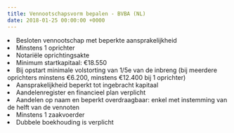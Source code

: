 ```yaml
---
title: Vennootschapsvorm bepalen - BVBA (NL)
date: 2018-01-25 00:00:00 +0000
---
```

<li>Besloten vennootschap met beperkte aansprakelijkheid</li>

<li>Minstens 1 oprichter</li>

<li>Notariële oprichtingsakte</li>

<li>Minimum startkapitaal: €18.550</li>

<li>Bij opstart minimale volstorting van 1/5e van de inbreng (bij meerdere oprichters minstens €6.200, minstens €12.400 bij 1 oprichter)</li>

<li>Aansprakelijkheid beperkt tot ingebracht kapitaal</li>

<li>Aandelenregister en financieel plan verplicht</li>

<li>Aandelen op naam en beperkt overdraagbaar: enkel met instemming van de helft van de vennoten</li>

<li>Minstens 1 zaakvoerder</li>

<li>Dubbele boekhouding is verplicht</li>